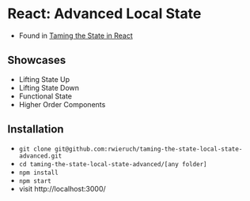# React: Advanced Local State

* Found in [Taming the State in React](https://roadtoreact.com/course-details?courseId=TAMING_THE_STATE)

## Showcases

* Lifting State Up
* Lifting State Down
* Functional State
* Higher Order Components

## Installation

* `git clone git@github.com:rwieruch/taming-the-state-local-state-advanced.git`
* `cd taming-the-state-local-state-advanced/[any folder]`
* `npm install`
* `npm start`
* visit http://localhost:3000/

